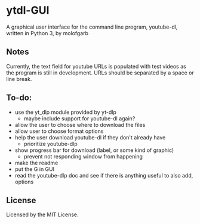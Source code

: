 # ytdl-GUI
A graphical user interface for the command line program, youtube-dl, written in Python 3, by molofgarb

## Notes
Currently, the text field for youtube URLs is populated with test videos as the program is still
in development. URLs should be separated by a space or line break.

## To-do:
- use the yt_dlp module provided by yt-dlp
    - maybe include support for youtube-dl again?
- allow the user to choose where to download the files
- allow user to choose format options
- help the user download youtube-dl if they don't already have
    - prioritize youtube-dlp
- show progress bar for download (label, or some kind of graphic)
    - prevent not responding window from happening
- make the readme
- put the G in GUI
- read the youtube-dlp doc and see if there is anything useful to also add, options

## License

Licensed by the MIT License.